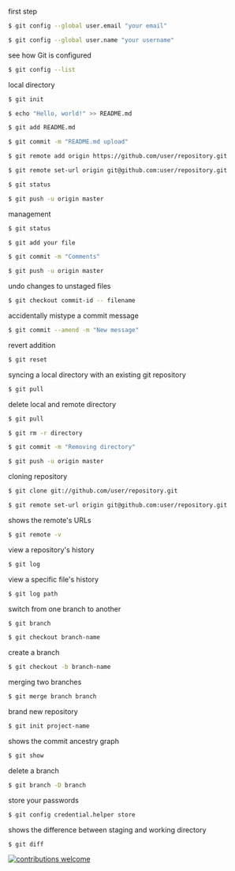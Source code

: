 first step

```sh
$ git config --global user.email "your email"

$ git config --global user.name "your username"
```

see how Git is configured

```sh
$ git config --list
```

local directory

```sh
$ git init 

$ echo "Hello, world!" >> README.md 

$ git add README.md

$ git commit -m "README.md upload"

$ git remote add origin https://github.com/user/repository.git

$ git remote set-url origin git@github.com:user/repository.git

$ git status

$ git push -u origin master 
```

management

```sh
$ git status

$ git add your file

$ git commit -m "Comments"

$ git push -u origin master
```

undo changes to unstaged files

```sh
$ git checkout commit-id -- filename
```

accidentally mistype a commit message

```sh
$ git commit --amend -m "New message"
```

revert addition

```sh
$ git reset
```

syncing a local directory with an existing git repository

```sh
$ git pull
```

delete local and remote directory

```sh
$ git pull

$ git rm -r directory

$ git commit -m "Removing directory"

$ git push -u origin master
```

cloning repository

```sh
$ git clone git://github.com/user/repository.git

$ git remote set-url origin git@github.com:user/repository.git
```

shows the remote's URLs

```sh
$ git remote -v
```

view a repository's history

```sh
$ git log
```

view a specific file's history

```sh
$ git log path
```

switch from one branch to another

```sh
$ git branch

$ git checkout branch-name
```

create a branch

```sh
$ git checkout -b branch-name
```

merging two branches

```sh
$ git merge branch branch
```

brand new repository

```sh
$ git init project-name
```

shows the commit ancestry graph

```sh
$ git show
```

delete a branch

```sh
$ git branch -D branch
```

store your passwords

```sh
$ git config credential.helper store
```

shows the difference between staging and working directory

```sh
$ git diff
```


[![contributions welcome](https://img.shields.io/badge/contributions-welcome-brightgreen.svg?style=flat)](https://github.com/tiag0cabral/GitHub/issues)